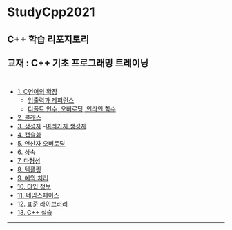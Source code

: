 # StudyCpp2021
C++ 학습 리포지토리 <br><br>
교재 : C++ 기초 프로그래밍 트레이닝 <br><br>
-------------------

- [1. C언어의 확장](https://andjjip.tistory.com/246?category=949011)
  - [입출력과 레퍼런스](https://andjjip.tistory.com/247?category=949011)
  - [디폴트 인수, 오버로딩, 인라인 함수](https://andjjip.tistory.com/249?category=949011)
- [2. 클래스](https://andjjip.tistory.com/250?category=949011)
- [3. 생성자](https://andjjip.tistory.com/253?category=949011)
   -[여러가지 생성자](https://andjjip.tistory.com/255?category=949011)
- [4. 캡슐화](https://andjjip.tistory.com/259?category=949011)
- [5. 연산자 오버로딩](https://andjjip.tistory.com/260?category=949011)
- [6. 상속](https://andjjip.tistory.com/265?category=949011)
- [7. 다형성](https://andjjip.tistory.com/268?category=949011)
- [8. 템플릿](https://andjjip.tistory.com/270?category=949011)
- [9. 예외 처리]()
- [10. 타입 정보]()
- [11. 네임스페이스]()
- [12. 표준 라이브러리]()
- [13. C++ 실습]()

-------------------
